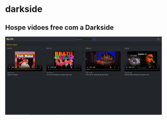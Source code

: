 # darkside
## Hospe vidoes free com a Darkside
![alt text](https://github.com/HallefBruno/darkside/blob/master/src/main/resources/static/img/Principal.PNG)
